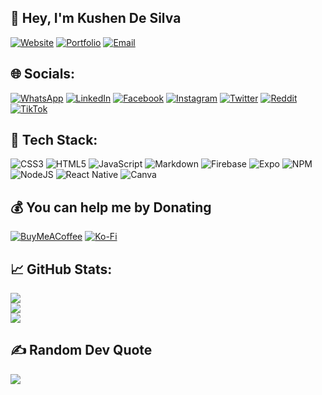 ## 🧐 Hey, I'm Kushen De Silva

<!-- ## 💻 Project Name -->

[![Website](https://img.shields.io/badge/Website-000000?style=for-the-badge&logoColor=white)](https://kushen.tech)
[![Portfolio](https://img.shields.io/badge/Portfolio-000000?style=for-the-badge&logoColor=white)](https://kushen.me)
[![Email](https://img.shields.io/badge/Email-000000?style=for-the-badge&logoColor=white)](mailto:kushendesilva@gmail.com)

<!--
[![Project](https://img.shields.io/badge/Project-000000?style=for-the-badge&logoColor=white)](https://posify-web.web.app)
[![APK](https://img.shields.io/badge/APK-000000?style=for-the-badge&logoColor=white)](https://github.com/kushendesillva/pickngo/releases/download/v2.0.0/pickngo.apk)
-->

## 🌐 Socials:

[![WhatsApp](https://img.shields.io/badge/WhatsApp-25D366?style=for-the-badge&logo=whatsapp&logoColor=white)](https://linkedin.com/in/kushendesilva)
[![LinkedIn](https://img.shields.io/badge/LinkedIn-%230077B5?style=for-the-badge&logo=linkedin&logoColor=white)](https://linkedin.com/in/kushendesilva)
[![Facebook](https://img.shields.io/badge/Facebook-%231877F2?style=for-the-badge&logo=Facebook&logoColor=white)](https://facebook.com/kushendesilva)
[![Instagram](https://img.shields.io/badge/Instagram-%23E4405F?style=for-the-badge&logo=Instagram&logoColor=white)](https://instagram.com/kushendesilva)
[![Twitter](https://img.shields.io/badge/Twitter-%231DA1F2?style=for-the-badge&logo=Twitter&logoColor=white)](https://twitter.com/kushendesilva)
[![Reddit](https://img.shields.io/badge/Reddit-%23FF4500?style=for-the-badge&logo=Reddit&logoColor=white)](https://reddit.com/user/kushenthimira)
[![TikTok](https://img.shields.io/badge/TikTok-%23000000?style=for-the-badge&logo=TikTok&logoColor=white)](https://tiktok.com/@ciphernpc)

## 🔌 Tech Stack:

![CSS3](https://img.shields.io/badge/css3-%231572B6.svg?style=for-the-badge&logo=css3&logoColor=white)
![HTML5](https://img.shields.io/badge/html5-%23E34F26.svg?style=for-the-badge&logo=html5&logoColor=white)
![JavaScript](https://img.shields.io/badge/javascript-%23323330.svg?style=for-the-badge&logo=javascript&logoColor=%23F7DF1E)
![Markdown](https://img.shields.io/badge/markdown-%23000000.svg?style=for-the-badge&logo=markdown&logoColor=white)
![Firebase](https://img.shields.io/badge/firebase-%23039BE5.svg?style=for-the-badge&logo=firebase)
![Expo](https://img.shields.io/badge/expo-1C1E24?style=for-the-badge&logo=expo&logoColor=#D04A37)
![NPM](https://img.shields.io/badge/NPM-%23000000.svg?style=for-the-badge&logo=npm&logoColor=white)
![NodeJS](https://img.shields.io/badge/node.js-6DA55F?style=for-the-badge&logo=node.js&logoColor=white)
![React Native](https://img.shields.io/badge/react_native-%2320232a.svg?style=for-the-badge&logo=react&logoColor=%2361DAFB)
![Canva](https://img.shields.io/badge/Canva-%2300C4CC.svg?style=for-the-badge&logo=Canva&logoColor=white)

<!--
![Dart](https://img.shields.io/badge/dart-%230175C2.svg?style=for-the-badge&logo=dart&logoColor=white)
![GraphQL](https://img.shields.io/badge/-GraphQL-E10098?style=for-the-badge&logo=graphql&logoColor=white)
![Kotlin](https://img.shields.io/badge/kotlin-%230095D5.svg?style=for-the-badge&logo=kotlin&logoColor=white)
![TypeScript](https://img.shields.io/badge/typescript-%23007ACC.svg?style=for-the-badge&logo=typescript&logoColor=white)
![Flutter](https://img.shields.io/badge/Flutter-%2302569B.svg?style=for-the-badge&logo=Flutter&logoColor=white)
![SASS](https://img.shields.io/badge/SASS-hotpink.svg?style=for-the-badge&logo=SASS&logoColor=white)
![Redux](https://img.shields.io/badge/redux-%23593d88.svg?style=for-the-badge&logo=redux&logoColor=white)
![React Router](https://img.shields.io/badge/React_Router-CA4245?style=for-the-badge&logo=react-router&logoColor=white)
![React](https://img.shields.io/badge/react-%2320232a.svg?style=for-the-badge&logo=react&logoColor=%2361DAFB)
![Yarn](https://img.shields.io/badge/yarn-%232C8EBB.svg?style=for-the-badge&logo=yarn&logoColor=white)
![MySQL](https://img.shields.io/badge/mysql-%2300f.svg?style=for-the-badge&logo=mysql&logoColor=white)
![SQLite](https://img.shields.io/badge/sqlite-%2307405e.svg?style=for-the-badge&logo=sqlite&logoColor=white)
![Adobe Photoshop](https://img.shields.io/badge/adobephotoshop-%2331A8FF.svg?style=for-the-badge&logo=adobephotoshop&logoColor=white)
![Figma](https://img.shields.io/badge/figma-%23F24E1E.svg?style=for-the-badge&logo=figma&logoColor=white)
![Adobe XD](https://img.shields.io/badge/Adobe%20XD-470137?style=for-the-badge&logo=Adobe%20XD&logoColor=#FF61F6)
![Postman](https://img.shields.io/badge/Postman-FF6C37?style=for-the-badge&logo=postman&logoColor=white)
![ESLint](https://img.shields.io/badge/ESLint-4B3263?style=for-the-badge&logo=eslint&logoColor=white)
![Bootstrap](https://img.shields.io/badge/bootstrap-%23563D7C.svg?style=for-the-badge&logo=bootstrap&logoColor=white)
-->

## 💰 You can help me by Donating

[![BuyMeACoffee](https://img.shields.io/badge/Buy%20Me%20a%20Coffee-ffffff?style=for-the-badge&logo=buy-me-a-coffee&logoColor=black)](https://buymeacoffee.com/kushendesilva) [![Ko-Fi](https://img.shields.io/badge/Ko--fi-ffffff?style=for-the-badge&logo=ko-fi&logoColor=black)](https://ko-fi.com/kushendesilva)

## 📈 GitHub Stats:

![](https://github-readme-stats.vercel.app/api?username=kushendesilva&theme=radical&hide_border=false&include_all_commits=true&count_private=false)<br/>
![](https://github-readme-streak-stats.herokuapp.com/?user=kushendesilva&theme=radical&hide_border=false)<br/>
![](https://github-readme-stats.vercel.app/api/top-langs/?username=kushendesilva&theme=radical&hide_border=false&include_all_commits=true&count_private=false&layout=compact)

## ✍️ Random Dev Quote

![](https://quotes-github-readme.vercel.app/api?type=horizontal&theme=radical)
